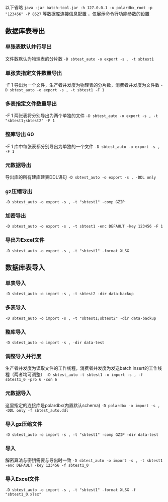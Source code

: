 
以下省略 `java -jar batch-tool.jar -h 127.0.0.1 -u polardbx_root -p "123456" -P 8527`  等数据库连接信息配置 ，仅展示命令行功能参数的设置

## 数据库表导出
### 单张表默认并行导出
文件数默认为物理表的分片数
`-D sbtest_auto -o export -s , -t sbtest1`
### 单张表指定文件数量导出
-F 1 导出为一个文件，生产者并发度为物理表的分片数，消费者并发度为文件数
`-D sbtest_auto -o export -s , -t sbtest1 -F 1`
### 多表指定文件数量导出
-F 1 两张表将分别导出为两个单独的文件
`-D sbtest_auto -o export -s , -t "sbtest1;sbtest2" -F 1`
### 整库导出		60
-F 1 库中每张表都分别导出为单独的一个文件
`-D sbtest_auto -o export -s , -F 1`
### 元数据导出
导出库的所有建库建表DDL语句
`-D sbtest_auto -o export -s , -DDL only`
### gz压缩导出
`-D sbtest_auto -o export -s , -t "sbtest1" -comp GZIP`
### 加密导出
`-D sbtest_auto -o export -s , -t sbtest1 -enc DEFAULT -key 123456 -F 1`
### 导出为Excel文件
`-D sbtest_auto -o export -s , -t "sbtest1" -format XLSX`

## 数据库表导入
### 单表导入
`-D sbtest_auto -o import -s , -t sbtest2 -dir data-backup`
### 多表导入
`-D sbtest_auto -o import -s , -t "sbtest1;sbtest2" -dir data-backup`
### 整库导入
`-D sbtest_auto -o import -s , -dir data-test`
### 调整导入并行度
生产者并发度为读取文件的工作线程，消费者并发度为发送batch insert的工作线程（两者均可调整）
`-D sbtest_auto -t sbtest1 -o import -s , -f sbtest1_0 -pro 6 -con 6`
### 元数据导入
这里指定的连接库是polardbx(内置默认schema)
`-D polardbx -o import -s , -DDL only -f sbtest_auto.ddl`
### 导入gz压缩文件
`-D sbtest_auto -o import -s , -t "sbtest1" -comp GZIP -dir data-test`
### 导入
解密算法与密钥需要与导出时一致
`-D sbtest_auto -o import -s , -t sbtest1 -enc DEFAULT -key 123456 -f sbtest1_0`
### 导入Excel文件
`-D sbtest_auto -o import -s , -t "sbtest1" -format XLSX -f "sbtest1_0.xlsx"`